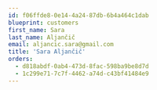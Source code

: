 ```yaml
---
id: f06ffde8-0e14-4a24-87db-6b4a464c1dab
blueprint: customers
first_name: Sara
last_name: Aljančič
email: aljancic.sara@gmail.com
title: 'Sara Aljančič'
orders:
  - d818abdf-0ab4-473d-8fac-598ba9be8d7d
  - 1c299e71-7c7f-4462-a74d-c43bf41484e9
---
```

